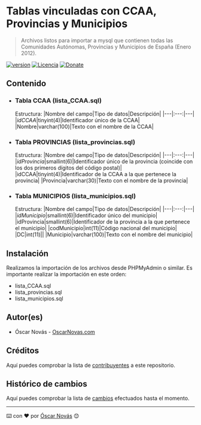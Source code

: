 Tablas vinculadas con CCAA, Provincias y Municipios
===

>Archivos listos para importar a mysql que contienen todas las Comunidades
>Autónomas, Provincias y Municipios de España (Enero 2012).

[![version][version-badge]][changelog]
[![Licencia][license-badge]][license]
[![Donate][donate-badge]][donate-url]

## Contenido
* ### Tabla CCAA (lista_CCAA.sql)
  Estructura:
  |Nombre del campo|Tipo de datos|Descripción|
  |---|:---:|---|
  |*idCCAA*|tinyint(4)|Identificador único de la CCAA|
  |Nombre|varchar(100)|Texto con el nombre de la CCAA|

* ### Tabla PROVINCIAS (lista_provincias.sql)
  Estructura:
  |Nombre del campo|Tipo de datos|Descripción|
  |---|:---:|---|
  |*idProvincia*|smallint(6)|Identificador único de la provincia (coincide con los dos primeros dígitos del código postal)|
  |idCCAA|tinyint(4)|Identificador de la CCAA a la que pertenece la provincia|
  |Provincia|varchar(30)|Texto con el nombre de la provincia|

* ### Tabla MUNICIPIOS (lista_municipios.sql)
  Estructura:
  |Nombre del campo|Tipo de datos|Descripción|
  |---|:---:|---|
  |*idMunicipio*|smallint(6)|Identificador único del municipio|
  |idProvincia|smallint(6)|Identificador de la provincia a la que pertenece el municipio|
  |codMunicipio|int(11)|Código nacional del municipio|
  |DC|int(11)||
  |Municipio|varchar(100)|Texto con el nombre del municipio|

## Instalación
Realizamos la importación de los archivos desde PHPMyAdmin o similar.
Es importante realizar la importación en este orden:
* lista_CCAA.sql
* lista_provincias.sql
* lista_municipios.sql

## Autor(es)
- Óscar Novás - [OscarNovas.com](https://oscarnovas.com)

## Créditos
Aquí puedes comprobar la lista de [contribuyentes][contributors]
a este repositorio.

## Histórico de cambios
Aquí puedes comprobar la lista de [cambios][changelog] efectuados hasta el
momento.

---
⌨️ con ❤️ por [Óscar Novás](https://oscarnovas.com) 😊

[version]: v0.0.1
[version-badge]: https://img.shields.io/badge/version-0.0.1-blue.svg

[license]: LICENSE.md
[license-badge]: https://img.shields.io/github/license/oscarnovasf/ccaa-provincias-municipios

[changelog]: CHANGELOG.md
[contributors]: https://github.com/oscarnovasf/ccaa-provincias-municipios/contributors

[donate-badge]: https://img.shields.io/badge/Donate-PayPal-green.svg
[donate-url]: https://paypal.me/oscarnovasf
